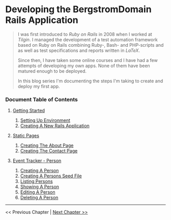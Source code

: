 # Developing the BergstromDomain Rails Application #
> I was first introduced to *Ruby on Rails* in 2008 when I worked at *Tilgin*.  I managed the development of a test automation framework based on Ruby on Rails combining Ruby-, Bash- and PHP-scripts and as well as test specifications and reports written in *LaTeX*.
>
> Since then, I have taken some online courses and I have had a few attempts of developing my own apps. None of them have been matured enough to be deployed.
>
> In this blog series I'm documenting the steps I'm taking to create and deploy my first app.


### Document Table of Contents ###
1. [Getting Started](./section_1_getting_started/1_0_getting_started_toc.md)
    1. [Setting Up Environment](./section_1_getting_started/1_1_setting_up_environment.md)
    2. [Creating A New Rails Application](./section_1_getting_started/1_2_creating_a_new_rails_application.md)

2. [Static Pages](./section_2_static_pages/2_0_static_pages_toc.md)
    1. [Creating The About Page](./section_2_static_pages/2_1_creating_the_about_page.md)
    2. [Creating The Contact Page](./section_2_static_pages/2_2_creating_the_contact_page.md)
3. [Event Tracker - Person](./section_3_event_tracker_person/3_0_event_tracker_person_toc.md)
    1. [Creating A Person](../section_3_event_tracker_person/3_1_creating_a_person.md)
    2. [Creating A Persons Seed File](../section_3_event_tracker_person/3_2_creating_people_seeds_file.md)
    3. [Listing Persons](../section_3_event_tracker_person/3_3_listing_persons.md)
    4. [Showing A Person](../section_3_event_tracker_person/3_4_showing_a_person.md)
    5. [Editing A Person](../section_3_event_tracker_person/3_5_editing_a_person.md)
    6. [Deleting A Person](../section_3_event_tracker_person/3_6_deleting_a_person.md)


----------
<< Previous Chapter | [Next Chapter >>](./section_1_getting_started/1_0_getting_started_toc.md)
